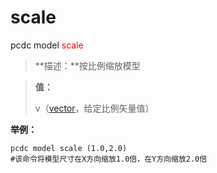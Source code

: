 # scale
pcdc model <span style='color: red;'>scale</span>
> **描述：**按比例缩放模型

> 
> **值：**
> 
> v（[vector](数据类型/vector/)，给定比例矢量值）



**举例：**
```
pcdc model scale (1.0,2.0)
#该命令将模型尺寸在X方向缩放1.0倍，在Y方向缩放2.0倍

```
